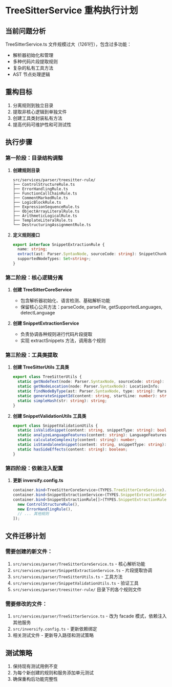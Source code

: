 # TreeSitterService 重构执行计划

## 当前问题分析
TreeSitterService.ts 文件规模过大（1261行），包含过多功能：
- 解析器初始化和管理
- 多种代码片段提取规则
- 复杂的私有工具方法
- AST 节点处理逻辑

## 重构目标
1. 分离规则到独立目录
2. 提取非核心逻辑到单独文件
3. 创建工具类封装私有方法
4. 提高代码可维护性和可测试性

## 执行步骤

### 第一阶段：目录结构调整
1. **创建规则目录**
   ```
   src/services/parser/treesitter-rule/
   ├── ControlStructureRule.ts
   ├── ErrorHandlingRule.ts
   ├── FunctionCallChainRule.ts
   ├── CommentMarkedRule.ts
   ├── LogicBlockRule.ts
   ├── ExpressionSequenceRule.ts
   ├── ObjectArrayLiteralRule.ts
   ├── ArithmeticLogicalRule.ts
   ├── TemplateLiteralRule.ts
   └── DestructuringAssignmentRule.ts
   ```

2. **定义规则接口**
   ```typescript
   export interface SnippetExtractionRule {
     name: string;
     extract(ast: Parser.SyntaxNode, sourceCode: string): SnippetChunk[];
     supportedNodeTypes: Set<string>;
   }
   ```

### 第二阶段：核心逻辑分离
1. **创建 TreeSitterCoreService**
   - 包含解析器初始化、语言检测、基础解析功能
   - 保留核心公共方法：parseCode, parseFile, getSupportedLanguages, detectLanguage

2. **创建 SnippetExtractionService**
   - 负责协调各种规则进行代码片段提取
   - 实现 extractSnippets 方法，调用各个规则

### 第三阶段：工具类提取
1. **创建 TreeSitterUtils 工具类**
   ```typescript
   export class TreeSitterUtils {
     static getNodeText(node: Parser.SyntaxNode, sourceCode: string): string;
     static getNodeLocation(node: Parser.SyntaxNode): LocationInfo;
     static findNodeByType(ast: Parser.SyntaxNode, type: string): Parser.SyntaxNode[];
     static generateSnippetId(content: string, startLine: number): string;
     static simpleHash(str: string): string;
   }
   ```

2. **创建 SnippetValidationUtils 工具类**
   ```typescript
   export class SnippetValidationUtils {
     static isValidSnippet(content: string, snippetType: string): boolean;
     static analyzeLanguageFeatures(content: string): LanguageFeatures;
     static calculateComplexity(content: string): number;
     static isStandaloneSnippet(content: string, snippetType: string): boolean;
     static hasSideEffects(content: string): boolean;
   }
   ```

### 第四阶段：依赖注入配置
1. **更新 inversify.config.ts**
   ```typescript
   container.bind<TreeSitterCoreService>(TYPES.TreeSitterCoreService).to(TreeSitterCoreService);
   container.bind<SnippetExtractionService>(TYPES.SnippetExtractionService).to(SnippetExtractionService);
   container.bind<SnippetExtractionRule[]>(TYPES.SnippetExtractionRules).toConstantValue([
     new ControlStructureRule(),
     new ErrorHandlingRule(),
     // ... 其他规则
   ]);
   ```

## 文件迁移计划

### 需要创建的新文件：
1. `src/services/parser/TreeSitterCoreService.ts` - 核心解析功能
2. `src/services/parser/SnippetExtractionService.ts` - 片段提取协调
3. `src/services/parser/TreeSitterUtils.ts` - 工具方法
4. `src/services/parser/SnippetValidationUtils.ts` - 验证工具
5. `src/services/parser/treesitter-rule/` 目录下的各个规则文件

### 需要修改的文件：
1. `src/services/parser/TreeSitterService.ts` - 改为 facade 模式，依赖注入其他服务
2. `src/inversify.config.ts` - 更新依赖绑定
3. 相关测试文件 - 更新导入路径和测试策略

## 测试策略
1. 保持现有测试用例不变
2. 为每个新创建的规则和服务添加单元测试
3. 确保重构后功能完整性

